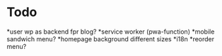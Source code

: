 # Todo

*user wp as backend fpr blog?
*service worker (pwa-function)
*mobile sandwich menu?
*homepage background different sizes
*i18n
*reorder menu?
